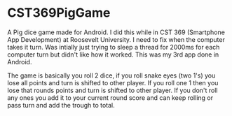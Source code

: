 # CST369PigGame
A Pig dice game made for Android. I did this while in CST 369 (Smartphone App Development) at Roosevelt University. I need
to fix when the computer takes it turn. Was intially just trying to sleep a thread for 2000ms for each computer turn but didn't
like how it worked. This was my 3rd app done in Android.

The game is basically you roll 2 dice, if you roll snake eyes (two 1's) you lose all points and turn is shifted to other player.
If you roll one 1 then you lose that rounds points and turn is shifted to other player. If you don't roll any ones you add it to
your current round score and can keep rolling or pass turn and add the trough to total.
